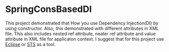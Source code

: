 # SpringConsBasedDI
This project demonstrated that How you use Dependency Injection(DI) by using constructor. Also, this demonstrated with different attributes
in XML file. This also includes nested ref attribute, neater ref attribute and value attribute in XML file for applicaton context. I suggest 
that for this project use [Eclipse](https://www.eclipse.org/downloads/) or [STS](https://spring.io/tools) as a tool.
